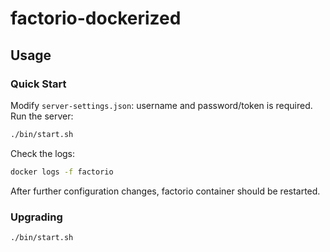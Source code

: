 # factorio-dockerized

## Usage

### Quick Start

Modify `server-settings.json`: username and password/token is required.
Run the server:

```sh
./bin/start.sh
```

Check the logs:

```sh
docker logs -f factorio
```

After further configuration changes, factorio container should be restarted.

### Upgrading

```sh
./bin/start.sh
```
